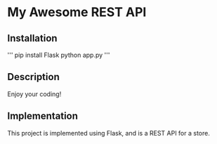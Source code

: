 # My Awesome REST API

## Installation
'''
pip install Flask
python app.py
'''

## Description
Enjoy your coding!

## Implementation

This project is implemented using Flask, and is a REST API for a store.
